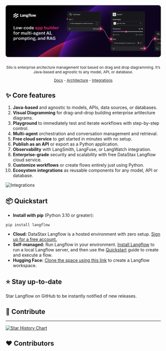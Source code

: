 <!-- markdownlint-disable MD030 -->

# [![Silo](./docs/static/img/hero.png)](https://www.langflow.org)

<p align="center" style="font-size: 12px;">
    Silo is enterprise arcitecture management tool based on drag and drop diagramming. It’s Java-based and agnostic to any model, API, or database.
</p>

<p align="center" style="font-size: 12px;">
    <a href="" style="text-decoration: underline;">Docs</a> -
    <a href="" style="text-decoration: underline;">Architecture</a> -
    <a href="" style="text-decoration: underline;">Integrations</a>
    
</p>


## ✨ Core features

1. **Java-based** and agnostic to models, APIs, data sources, or databases.
2. **Visual Diagramming** for drag-and-drop building enterprise artitecture diagrams.
3. **Playground** to immediately test and iterate workflows with step-by-step control.
4. **Multi-agent** orchestration and conversation management and retrieval.
5. **Free cloud service** to get started in minutes with no setup.
6. **Publish as an API** or export as a Python application.
7. **Observability** with LangSmith, LangFuse, or LangWatch integration.
8. **Enterprise-grade** security and scalability with free DataStax Langflow cloud service.
9. **Customize workflows** or create flows entirely just using Python.
10. **Ecosystem integrations** as reusable components for any model, API or database.

![Integrations](https://github.com/user-attachments/assets/e9c96dc4-47bf-48ab-ad58-e01e038f25e8)


## 📦 Quickstart

- **Install with pip** (Python 3.10 or greater):

```shell
pip install langflow
```

- **Cloud:** DataStax Langflow is a hosted environment with zero setup. [Sign up for a free account.](https://astra.datastax.com/signup?type=langflow)
- **Self-managed:** Run Langflow in your environment. [Install Langflow](https://docs.langflow.org/getting-started-installation) to run a local Langflow server, and then use the [Quickstart](https://docs.langflow.org/getting-started-quickstart) guide to create and execute a flow.
- **Hugging Face:** [Clone the space using this link](https://huggingface.co/spaces/Langflow/Langflow?duplicate=true) to create a Langflow workspace.

## ⭐ Stay up-to-date

Star Langflow on GitHub to be instantly notified of new releases.

## 👋 Contribute

---

[![Star History Chart](https://api.star-history.com/svg?repos=langflow-ai/langflow&type=Timeline)](https://star-history.com/#langflow-ai/langflow&Date)

## ❤️ Contributors
